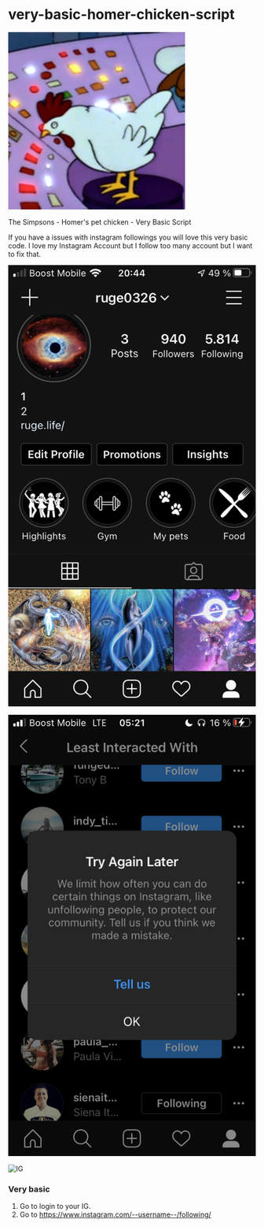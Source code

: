 # very-basic-homer-chicken-script

![IG](https://github.com/ruge0326/very-basic-homer-chicken-script/blob/main/images/PHOTO-2020-10-20-05-17-33.jpg)

The Simpsons - Homer's pet chicken - Very Basic Script

If you have a issues with instagram followings you will love this very basic code.
I love my Instagram Account but I follow too many account but I want to fix that.

![IG](https://github.com/ruge0326/very-basic-homer-chicken-script/blob/main/images/IMG_9101.PNG)

![IG](https://github.com/ruge0326/very-basic-homer-chicken-script/blob/main/images/photo.png)

![IG](https://github.com/ruge0326/very-basic-homer-chicken-script/blob/main/images/IMG_0081.HEIC)

### Very basic

1. Go to login to your IG.
2. Go to https://www.instagram.com/--username--/following/




